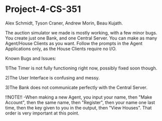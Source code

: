 # Project-4-CS-351

Alex Schmidt, Tyson Craner, Andrew Morin, Beau Kujath.

The auction simulator we made is mostly working, with a few minor bugs. You create just one Bank, and one Central Server. You can make as many Agent/House Clients as you want. Follow the prompts in the Agent Applications only, as the House Clients require no I/O. 

Known Bugs and Issues:

1)The Timer is not fully functioning right now, possibly fixed soon though.

2)The User Interface is confusing and messy.

3)The Bank does not communicate perfectly with the Central Server.

!!NOTE!!
-When making a new Agent, you input your name, then "Make Account", then the same name, then "Register", then your name one last time, then the key given to you in the output, then "View Houses". That order is very important at this point.
